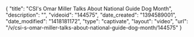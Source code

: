 {
    "title": "CSI's Omar Miller Talks About National Guide Dog Month",
    "description": "",
    "videoid": "144575",
    "date_created": "1394589001",
    "date_modified": "1418181172",
    "type": "captivate",
    "layout": "video",
    "url": "\/v\/csi-s-omar-miller-talks-about-national-guide-dog-month\/144575"
}